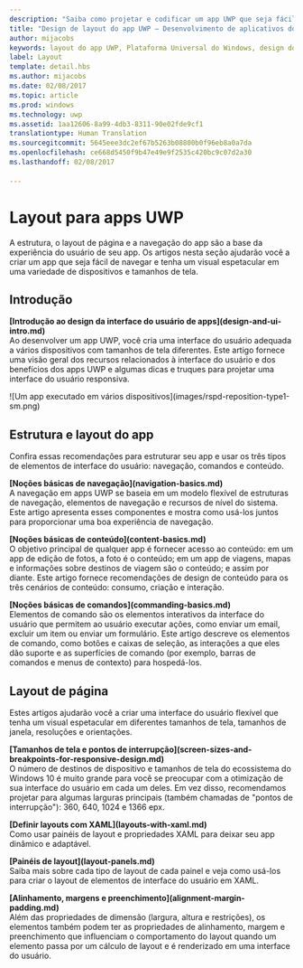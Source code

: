 ```yaml
---
description: "Saiba como projetar e codificar um app UWP que seja fácil de navegar e tenha um visual espetacular em uma variedade de dispositivos e tamanhos de tela."
title: "Design de layout do app UWP – Desenvolvimento de aplicativos do Windows"
author: mijacobs
keywords: layout do app UWP, Plataforma Universal do Windows, design do app, interface
label: Layout
template: detail.hbs
ms.author: mijacobs
ms.date: 02/08/2017
ms.topic: article
ms.prod: windows
ms.technology: uwp
ms.assetid: 1aa12606-8a99-4db3-8311-90e02fde9cf1
translationtype: Human Translation
ms.sourcegitcommit: 5645eee3dc2ef67b5263b08800b0f96eb8a0a7da
ms.openlocfilehash: ce668d5450f9b47e49e9f2535c420bc9c07d2a30
ms.lasthandoff: 02/08/2017

---
```

# <a name="layout-for-uwp-apps"></a>Layout para apps UWP
<link rel="stylesheet" href="https://az835927.vo.msecnd.net/sites/uwp/Resources/css/custom.css"> 


A estrutura, o layout de página e a navegação do app são a base da experiência do usuário de seu app. Os artigos nesta seção ajudarão você a criar um app que seja fácil de navegar e tenha um visual espetacular em uma variedade de dispositivos e tamanhos de tela.

## <a name="intro"></a>Introdução

<div class="side-by-side">
<div class="side-by-side-content">
  <div class="side-by-side-content-left">
  <p><b>[Introdução ao design da interface do usuário de apps](design-and-ui-intro.md)</b><br />
Ao desenvolver um app UWP, você cria uma interface do usuário adequada a vários dispositivos com tamanhos de tela diferentes. Este artigo fornece uma visão geral dos recursos relacionados à interface do usuário e dos benefícios dos apps UWP e algumas dicas e truques para projetar uma interface do usuário responsiva. </p>
  </div>
  <div class="side-by-side-content-right">
    ![Um app executado em vários dispositivos](images/rspd-reposition-type1-sm.png)
  </div>
</div>
</div>

## <a name="app-layout-and-structure"></a>Estrutura e layout do app
Confira essas recomendações para estruturar seu app e usar os três tipos de elementos de interface do usuário: navegação, comandos e conteúdo.

<div class="side-by-side">
<div class="side-by-side-content">
  <div class="side-by-side-content-left">
<p>
<b>[Noções básicas de navegação](navigation-basics.md)</b><br/>
A navegação em apps UWP se baseia em um modelo flexível de estruturas de navegação, elementos de navegação e recursos de nível do sistema. Este artigo apresenta esses componentes e mostra como usá-los juntos para proporcionar uma boa experiência de navegação.
</p>
<p>
<b>[Noções básicas de conteúdo](content-basics.md)</b><br/>
O objetivo principal de qualquer app é fornecer acesso ao conteúdo: em um app de edição de fotos, a foto é o conteúdo; em um app de viagens, mapas e informações sobre destinos de viagem são o conteúdo; e assim por diante. Este artigo fornece recomendações de design de conteúdo para os três cenários de conteúdo: consumo, criação e interação.
</p> 
  </div>
  <div class="side-by-side-content-right">
<p><b>[Noções básicas de comandos](commanding-basics.md)</b> <br />
Elementos de comando são os elementos interativos da interface do usuário que permitem ao usuário executar ações, como enviar um email, excluir um item ou enviar um formulário. Este artigo descreve os elementos de comando, como botões e caixas de seleção, as interações a que eles dão suporte e as superfícies de comando (por exemplo, barras de comandos e menus de contexto) para hospedá-los.</p>
  </div>
</div>
</div>

## <a name="page-layout"></a>Layout de página 
Estes artigos ajudarão você a criar uma interface do usuário flexível que tenha um visual espetacular em diferentes tamanhos de tela, tamanhos de janela, resoluções e orientações. 


<div class="side-by-side">
<div class="side-by-side-content">
  <div class="side-by-side-content-left">
   <p><b>[Tamanhos de tela e pontos de interrupção](screen-sizes-and-breakpoints-for-responsive-design.md)</b><br/>
O número de destinos de dispositivo e tamanhos de tela do ecossistema do Windows 10 é muito grande para você se preocupar com a otimização de sua interface do usuário em cada um deles. Em vez disso, recomendamos projetar para algumas larguras principais (também chamadas de "pontos de interrupção"): 360, 640, 1024 e 1366 epx.</p>
  </div>
  <div class="side-by-side-content-right">
 <p><b>[Definir layouts com XAML](layouts-with-xaml.md)</b> <br/>
Como usar painéis de layout e propriedades XAML para deixar seu app dinâmico e adaptável.</p>
  </div>
</div>
</div>
<div class="side-by-side">
<div class="side-by-side-content">
  <div class="side-by-side-content-left">
   <p><b>[Painéis de layout](layout-panels.md)</b> <br />
Saiba mais sobre cada tipo de layout de cada painel e veja como usá-los para criar o layout de elementos de interface do usuário em XAML.</p>
  </div>
  <div class="side-by-side-content-right">
 <p><b>[Alinhamento, margens e preenchimento](alignment-margin-padding.md)</b> <br />
Além das propriedades de dimensão (largura, altura e restrições), os elementos também podem ter as propriedades de alinhamento, margem e preenchimento que influenciam o comportamento do layout quando um elemento passa por um cálculo de layout e é renderizado em uma interface do usuário.</p> 
  </div>
</div>
</div>



